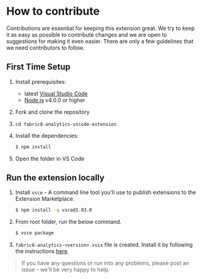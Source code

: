# How to contribute

Contributions are essential for keeping this extension great.
We try to keep it as easy as possible to contribute changes and we are
open to suggestions for making it even easier.
There are only a few guidelines that we need contributors to follow.

## First Time Setup
1. Install prerequisites:
   * latest [Visual Studio Code](https://code.visualstudio.com/)
   * [Node.js](https://nodejs.org/) v4.0.0 or higher
2. Fork and clone the repository
3. `cd fabric8-analytics-vscode-extension`
4. Install the dependencies:

	```bash
	$ npm install
	```
5. Open the folder in VS Code

## Run the extension locally

1. Install `vsce` - A command line tool you'll use to publish extensions to the Extension Marketplace.
    ```bash
    $ npm install -g vsce@1.83.0
    ```
2. From root folder, run the below command.
    ```bash
    $ vsce package
    ```
3. `fabric8-analytics-<version>.vsix` file is created. Install it by following the instructions [here](https://code.visualstudio.com/docs/editor/extension-gallery#_install-from-a-vsix).

> If you have any questions or run into any problems, please post an issue - we'll be very happy to help.